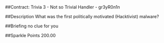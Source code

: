 ##Contract: Trivia 3 - Not so Trivial
Handler - gr3yR0n1n

##Description
What was the first politically motivated (Hacktivist) malware?

##Briefing
no clue for you

##Sparkle Points
200.00 
